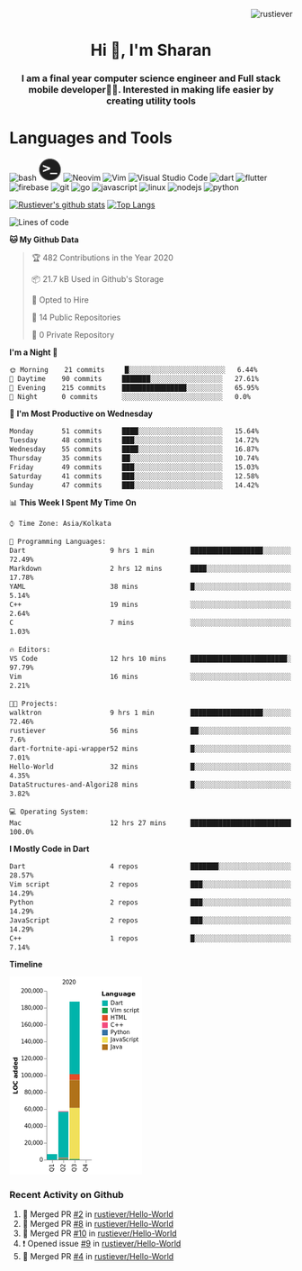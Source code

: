 <p align="right"> <img src="https://komarev.com/ghpvc/?username=rustiever" alt="rustiever" /> </p>
<h1 align="center">Hi 👋, I'm Sharan</h1>
<h3 align="center">I am a final year computer science engineer and Full stack mobile developer👨‍💻. Interested in making life easier by creating utility tools</h3>



<!-- * 🔭 I’m currently working on [Bridge](https://github.com/rustiever/bridge)

* 🌱 I’m currently learning **Flutter, Golang**

* 📫 How to reach me **sharanneeded@gmail.com**

* ⚡ Available for Freelance projects/internship opportunities. -->

# Languages and Tools

<p align="left">

  <img src="https://www.vectorlogo.zone/logos/gnu_bash/gnu_bash-icon.svg" alt="bash" width="40" height="40"/>

  <img src="https://raw.githubusercontent.com/github/explore/d92924b1d925bb134e308bd29c9de6c302ed3beb/topics/terminal/terminal.png" alt="Terminal" width="40" height="40"/> 

  <img src="https://www.vectorlogo.zone/logos/neovimio/neovimio-icon.svg" alt="Neovim" width="40" height="40"/> 
  
  <img src="https://www.vectorlogo.zone/logos/vim/vim-icon.svg" alt="Vim" width="40" height="40"/> 

  <img src="https://www.vectorlogo.zone/logos/visualstudio_code/visualstudio_code-icon.svg" alt="Visual Studio Code" width="40" height="40"/> 

  <img src="https://www.vectorlogo.zone/logos/dartlang/dartlang-icon.svg" alt="dart" width="40" height="40"/>

  <img src="https://www.vectorlogo.zone/logos/flutterio/flutterio-icon.svg" alt="flutter" width="40" height="40"/> 
  
  <img src="https://www.vectorlogo.zone/logos/firebase/firebase-icon.svg" alt="firebase" width="40" height="40"/>

  <img src="https://www.vectorlogo.zone/logos/git-scm/git-scm-icon.svg" alt="git" width="40" height="40"/> 

  <img src="https://devicons.github.io/devicon/devicon.git/icons/go/go-original.svg" alt="go" width="40" height="40"/>

  <img src="https://devicons.github.io/devicon/devicon.git/icons/javascript/javascript-original.svg" alt="javascript" width="40" height="40"/>
  
  <img src="https://devicons.github.io/devicon/devicon.git/icons/linux/linux-original.svg" alt="linux" width="40" height="40"/> 

  <img src="https://devicons.github.io/devicon/devicon.git/icons/nodejs/nodejs-original-wordmark.svg" alt="nodejs" width="40" height="40"/>

  <img src="https://devicons.github.io/devicon/devicon.git/icons/python/python-original.svg" alt="python" width="40" height="40"/>

[![Rustiever's github stats](https://github-readme-stats.vercel.app/api?username=rustiever&theme=algolia&count_private=true&show_icons=true)](https://github.com/rustiever/)
[![Top Langs](https://github-readme-stats.vercel.app/api/top-langs/?username=rustiever&layout=compact&langs_count=10&theme=algolia)](https://github.com/rustiever/)



<!--START_SECTION:waka-->
![Lines of code](https://img.shields.io/badge/From%20Hello%20World%20I%27ve%20Written-6.9%20million%20lines%20of%20code-blue)

**🐱 My Github Data** 

> 🏆 482 Contributions in the Year 2020
 > 
> 📦 21.7 kB Used in Github's Storage 
 > 
> 💼 Opted to Hire
 > 
> 📜 14 Public Repositories
 > 
> 🔑 0 Private Repository 
 > 
**I'm a Night 🦉** 

```text
🌞 Morning    21 commits     █░░░░░░░░░░░░░░░░░░░░░░░░   6.44% 
🌆 Daytime    90 commits     ███████░░░░░░░░░░░░░░░░░░   27.61% 
🌃 Evening    215 commits    ████████████████░░░░░░░░░   65.95% 
🌙 Night      0 commits      ░░░░░░░░░░░░░░░░░░░░░░░░░   0.0%

```
📅 **I'm Most Productive on Wednesday** 

```text
Monday       51 commits     ████░░░░░░░░░░░░░░░░░░░░░   15.64% 
Tuesday      48 commits     ███░░░░░░░░░░░░░░░░░░░░░░   14.72% 
Wednesday    55 commits     ████░░░░░░░░░░░░░░░░░░░░░   16.87% 
Thursday     35 commits     ██░░░░░░░░░░░░░░░░░░░░░░░   10.74% 
Friday       49 commits     ███░░░░░░░░░░░░░░░░░░░░░░   15.03% 
Saturday     41 commits     ███░░░░░░░░░░░░░░░░░░░░░░   12.58% 
Sunday       47 commits     ███░░░░░░░░░░░░░░░░░░░░░░   14.42%

```


📊 **This Week I Spent My Time On** 

```text
⌚︎ Time Zone: Asia/Kolkata

💬 Programming Languages: 
Dart                     9 hrs 1 min         ██████████████████░░░░░░░   72.49% 
Markdown                 2 hrs 12 mins       ████░░░░░░░░░░░░░░░░░░░░░   17.78% 
YAML                     38 mins             █░░░░░░░░░░░░░░░░░░░░░░░░   5.14% 
C++                      19 mins             ░░░░░░░░░░░░░░░░░░░░░░░░░   2.64% 
C                        7 mins              ░░░░░░░░░░░░░░░░░░░░░░░░░   1.03%

🔥 Editors: 
VS Code                  12 hrs 10 mins      ████████████████████████░   97.79% 
Vim                      16 mins             ░░░░░░░░░░░░░░░░░░░░░░░░░   2.21%

🐱‍💻 Projects: 
walktron                 9 hrs 1 min         ██████████████████░░░░░░░   72.46% 
rustiever                56 mins             ██░░░░░░░░░░░░░░░░░░░░░░░   7.6% 
dart-fortnite-api-wrapper52 mins             █░░░░░░░░░░░░░░░░░░░░░░░░   7.01% 
Hello-World              32 mins             █░░░░░░░░░░░░░░░░░░░░░░░░   4.35% 
DataStructures-and-Algori28 mins             █░░░░░░░░░░░░░░░░░░░░░░░░   3.82%

💻 Operating System: 
Mac                      12 hrs 27 mins      █████████████████████████   100.0%

```

**I Mostly Code in Dart** 

```text
Dart                     4 repos             ███████░░░░░░░░░░░░░░░░░░   28.57% 
Vim script               2 repos             ███░░░░░░░░░░░░░░░░░░░░░░   14.29% 
Python                   2 repos             ███░░░░░░░░░░░░░░░░░░░░░░   14.29% 
JavaScript               2 repos             ███░░░░░░░░░░░░░░░░░░░░░░   14.29% 
C++                      1 repos             █░░░░░░░░░░░░░░░░░░░░░░░░   7.14%

```


**Timeline**

![Chart not found](https://github.com/rustiever/rustiever/blob/master/charts/bar_graph.png) 


<!--END_SECTION:waka-->

### Recent Activity on Github
<!--START_SECTION:activity-->
1. 🎉 Merged PR [#2](https://github.com/rustiever/Hello-World/pull/2) in [rustiever/Hello-World](https://github.com/rustiever/Hello-World)
2. 🎉 Merged PR [#8](https://github.com/rustiever/Hello-World/pull/8) in [rustiever/Hello-World](https://github.com/rustiever/Hello-World)
3. 🎉 Merged PR [#10](https://github.com/rustiever/Hello-World/pull/10) in [rustiever/Hello-World](https://github.com/rustiever/Hello-World)
4. ❗️ Opened issue [#9](https://github.com/rustiever/Hello-World/issues/9) in [rustiever/Hello-World](https://github.com/rustiever/Hello-World)
5. 🎉 Merged PR [#4](https://github.com/rustiever/Hello-World/pull/4) in [rustiever/Hello-World](https://github.com/rustiever/Hello-World)
<!--END_SECTION:activity-->